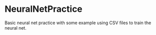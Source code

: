 # NeuralNetPractice
Basic neural net practice with some example using CSV files to train the neural net.

